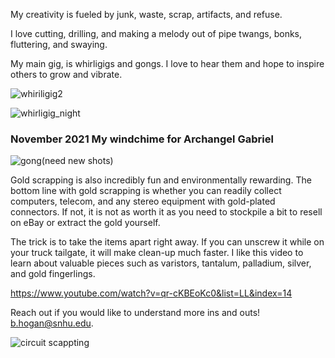 My creativity is fueled by junk, waste, scrap, artifacts, and refuse.  

I love cutting, drilling, and making a melody out of <insert sound box> pipe twangs, bonks, fluttering, and swaying.  

My main gig, is whirligigs and gongs. I love to hear them and hope to inspire others to grow and vibrate.
  
![whiriligig2](https://user-images.githubusercontent.com/59778456/194327897-abec579b-0dbf-4f32-84b2-cadcc975a466.JPG)
  
![whirligig_night](https://user-images.githubusercontent.com/59778456/204308612-dcdd21d2-3f98-41de-b075-142c8ba48834.jpg)

### November 2021 My windchime for Archangel Gabriel
  

![gong(need new shots)](https://user-images.githubusercontent.com/59778456/204309171-bfb2d337-2566-4eb0-bd24-f17de5114bf6.JPG)


Gold scrapping is also incredibly fun and environmentally rewarding.
The bottom line with gold scrapping is whether you can readily collect computers, telecom, and any stereo equipment with gold-plated connectors. If not, it is not as worth it as you need to stockpile a bit to resell on eBay or extract the gold yourself.

The trick is to take the items apart right away. If you can unscrew it while on your truck tailgate, it will make clean-up much faster. I like this video to learn about valuable pieces such as varistors, tantalum, palladium, silver, and gold fingerlings.

https://www.youtube.com/watch?v=qr-cKBEoKc0&list=LL&index=14

Reach out if you would like to understand more ins and outs! b.hogan@snhu.edu.
  
![circuit scappting](https://user-images.githubusercontent.com/59778456/204308504-870ffd0c-9f4e-4dfc-89a7-19726645abca.jpg)
